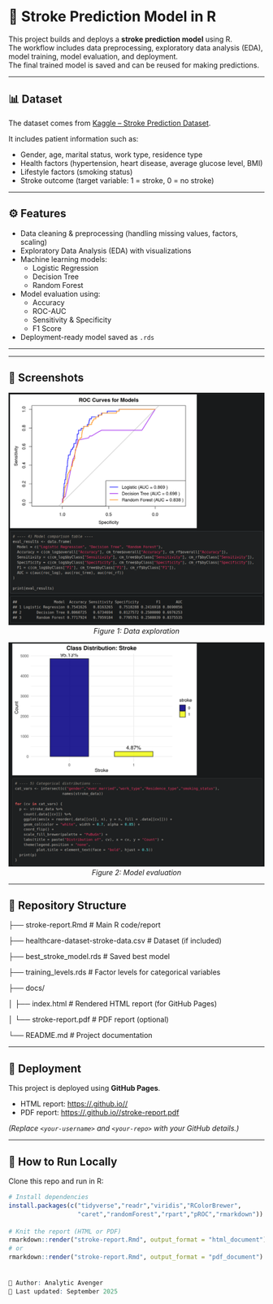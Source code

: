 # 🧠 Stroke Prediction Model in R

This project builds and deploys a **stroke prediction model** using R.  
The workflow includes data preprocessing, exploratory data analysis (EDA), model training, model evaluation, and deployment.  
The final trained model is saved and can be reused for making predictions.

---

## 📊 Dataset
The dataset comes from [Kaggle – Stroke Prediction Dataset](https://www.kaggle.com/datasets/fedesoriano/stroke-prediction-dataset).  

It includes patient information such as:
- Gender, age, marital status, work type, residence type  
- Health factors (hypertension, heart disease, average glucose level, BMI)  
- Lifestyle factors (smoking status)  
- Stroke outcome (target variable: 1 = stroke, 0 = no stroke)

---

## ⚙️ Features
- Data cleaning & preprocessing (handling missing values, factors, scaling)  
- Exploratory Data Analysis (EDA) with visualizations  
- Machine learning models:
  - Logistic Regression  
  - Decision Tree  
  - Random Forest  
- Model evaluation using:
  - Accuracy  
  - ROC-AUC  
  - Sensitivity & Specificity  
  - F1 Score  
- Deployment-ready model saved as `.rds`  

---

---

<h2>📸 Screenshots</h2>

<p align="center">
  <img src="1.png" alt="1" width="600"><br>
  <em>Figure 1: Data exploration</em>
</p>

<p align="center">
  <img src="2.png" alt="2" width="600"><br>
  <em>Figure 2: Model evaluation</em>
</p>


---

## 📂 Repository Structure


├── stroke-report.Rmd # Main R code/report

├── healthcare-dataset-stroke-data.csv # Dataset (if included)

├── best_stroke_model.rds # Saved best model

├── training_levels.rds # Factor levels for categorical variables

├── docs/

│ ├── index.html # Rendered HTML report (for GitHub Pages)

│ └── stroke-report.pdf # PDF report (optional)

└── README.md # Project documentation




---

## 🚀 Deployment
This project is deployed using **GitHub Pages**.  

- HTML report: [https://<your-username>.github.io/<your-repo>/](https://<your-username>.github.io/<your-repo>/)  
- PDF report: [https://<your-username>.github.io/<your-repo>/stroke-report.pdf](https://<your-username>.github.io/<your-repo>/stroke-report.pdf)

*(Replace `<your-username>` and `<your-repo>` with your GitHub details.)*

---

## 🔧 How to Run Locally
Clone this repo and run in R:

```r
# Install dependencies
install.packages(c("tidyverse","readr","viridis","RColorBrewer",
                   "caret","randomForest","rpart","pROC","rmarkdown"))

# Knit the report (HTML or PDF)
rmarkdown::render("stroke-report.Rmd", output_format = "html_document")
# or
rmarkdown::render("stroke-report.Rmd", output_format = "pdf_document")


👤 Author: Analytic Avenger
📅 Last updated: September 2025

